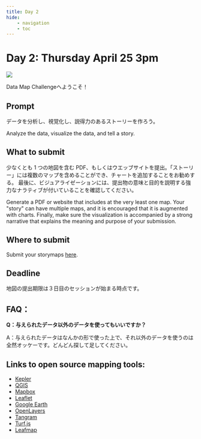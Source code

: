 ```yaml
---
title: Day 2
hide:
    - navigation
    - toc
---
```


# Day 2: Thursday April 25 3pm

<img src="../images/un.jpg" class="no-shadow">

Data Map Challengeへようこそ！

## Prompt

データを分析し、視覚化し、説得力のあるストーリーを作ろう。

Analyze the data, visualize the data, and tell a story.

## What to submit

少なくとも 1 つの地図を含む PDF、もしくはウエッブサイトを提出。「ストーリー」には複数のマップを含めることができ、チャートを追加することをお勧めする。 最後に、ビジュアライゼーションには、提出物の意味と目的を説明する強力なナラティブが付いていることを確認してください。

Generate a PDF or website that includes at the very least one map. Your "story" can have multiple maps, and it is encouraged that it is augmented with charts. Finally, make sure the visualization is accompanied by a strong narrative that explains the meaning and purpose of your submission.

## Where to submit

Submit your storymaps [here](https://padlet.com/UCLA_Library/international-humanitarian-mapathon-2024-v9xzbflkecfhwugp).

## Deadline

地図の提出期限は３日目のセッションが始まる時点です。

## FAQ：


**Q：与えられたデータ以外のデータを使ってもいいですか？**

A：与えられたデータはなんかの形で使った上で、それ以外のデータを使うのは全然オッケーです。どんどん探して足してください。

## Links to open source mapping tools:

- [Kepler](https://kepler.gl/)
- [QGIS](https://qgis.org/)
- [Mapbox](https://www.mapbox.com/)
- [Leaflet](https://leafletjs.com/)
- [Google Earth](https://earth.google.com/)
- [OpenLayers](https://openlayers.org/)
- [Tangram](https://tangrams.github.io/)
- [Turf.js](http://turfjs.org/)
- [Leafmap](https://leafmap.org/)

